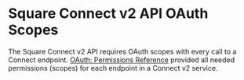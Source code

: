 # Square Connect v2 API OAuth Scopes

The Square Connect v2 API requires OAuth scopes with every call to a Connect
endpoint.  [OAuth: Permissions Reference](https://developer.squareup.com/docs/oauth-api/square-permissions)
provided all needed permissions (scopes) for each endpoint in a Connect v2 service.
